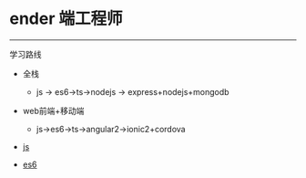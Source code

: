 # ender 端工程师
---

学习路线
* 全栈
    * js -> es6->ts->nodejs -> express+nodejs+mongodb
* web前端+移动端 
    * js->es6->ts->angular2->ionic2+cordova



* [js](./js/README.md)
* [es6](./es6/README.md)
